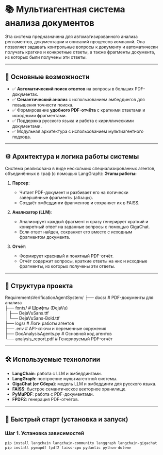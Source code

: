 # 📚 Мультиагентная система анализа документов

Эта система предназначена для автоматизированного анализа регламентов, документации и описаний процессов компаний. Она позволяет задавать контрольные вопросы к документу и автоматически получать краткие и конкретные ответы, а также фрагменты документа, из которых были получены эти ответы.

---

## 🚩 Основные возможности

- ✅ **Автоматический поиск ответов** на вопросы в больших PDF-документах.
- ✅ **Семантический анализ** с использованием эмбеддингов для повышения точности поиска.
- ✅ Формирование **удобного PDF-отчёта** с краткими ответами и исходными фрагментами.
- ✅ Поддержка русского языка и работа с кириллическими документами.
- ✅ Модульная архитектура с использованием мультиагентного подхода.

---

## ⚙️ Архитектура и логика работы системы

Система реализована в виде нескольких специализированных агентов, объединённых в граф (с помощью LangGraph):
**Этапы работы:**

1. **Парсер**:
   - Читает PDF-документ и разбивает его на логически завершённые фрагменты (абзацы).
   - Создаёт эмбеддинги фрагментов и сохраняет их в FAISS.

2. **Анализатор (LLM)**:
   - Анализирует каждый фрагмент и сразу генерирует краткий и конкретный ответ на заданные вопросы с помощью GigaChat.
   - Если ответ найден, сохраняет его вместе с исходным фрагментом документа.

3. **Отчёт**:
   - Формирует красивый и понятный PDF-отчёт.
   - Отчёт содержит вопросы, краткие ответы на них и исходные фрагменты, из которых получены эти ответы.

---

## 📂 Структура проекта
RequirementsVerificationAgentSystem/
├── docs/                          # PDF-документы для анализа   
├── fonts/                         # Шрифты (DejaVu)   
│   ├── DejaVuSans.ttf   
│   └── DejaVuSans-Bold.ttf   
├── logs/                          # Логи работы агентов   
├── .env                           # API-ключи и переменные окружения   
├── DocAnalysisAgents.py           # Основной код агентов   
└── analysis_report.pdf            # Генерируемый PDF-отчёт   

---

## 🛠 Используемые технологии

- **LangChain**: работа с LLM и эмбеддингами.
- **LangGraph**: построение мультиагентной системы.
- **GigaChat (от Сбера)**: модель LLM и эмбеддинги для русского языка.
- **FAISS**: быстрое семантическое векторное хранилище.
- **PyMuPDF**: работа с PDF-документами.
- **FPDF2**: генерация PDF-отчётов.

---

## 🚀 Быстрый старт (установка и запуск)

### Шаг 1. Установка зависимостей

```bash
pip install langchain langchain-community langgraph langchain-gigachat gigachat
pip install pymupdf fpdf2 faiss-cpu pydantic python-dotenv